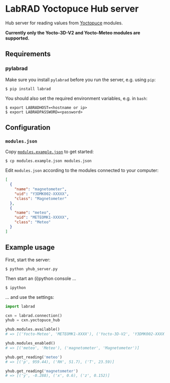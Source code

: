 # LabRAD Yoctopuce Hub server

Hub server for reading values from [Yoctopuce](http://www.yoctopuce.com/) modules.

**Currently only the Yocto-3D-V2 and Yocto-Meteo modules are
supported.**

## Requirements

### pylabrad

Make sure you install `pylabrad` before you run the server, e.g. using `pip`:

```shell
$ pip install labrad
```

You should also set the required environment variables, e.g. in `bash`:

```shell
$ export LABRADHOST=<hostname or ip>
$ export LABRADPASSWORD=<password>
```

## Configuration

### `modules.json`

Copy [`modules.example.json`](modules.example.json) to get started:

```shell
$ cp modules.example.json modules.json
```

Edit `modules.json` according to the modules connected to your computer:

```json
[
  {
    "name": "magnetometer",
    "uid": "Y3DMK002-XXXXX",
    "class": "Magnetometer"
  },
  {
    "name": "meteo",
    "uid": "METEOMK1-XXXXX",
    "class": "Meteo"
  }
]
```

## Example usage

First, start the server:

```shell
$ python yhub_server.py
```

Then start an (i)python console ...

```shell
$ ipython
```

... and use the settings:

```python
import labrad

cxn = labrad.connection()
yhub = cxn.yoctopuce_hub

yhub.modules.available()
# => [('Yocto-Meteo', 'METEOMK1-XXXX'), ('Yocto-3D-V2', 'Y3DMK002-XXXX')]

yhub.modules_enabled()
# => [('meteo', 'Meteo'), ('magnetometer', 'Magnetometer')]

yhub.get_reading('meteo')
# => [('p', 959.44), ('RH', 51.7), ('T', 23.59)]

yhub.get_reading('magnetometer')
# => [('y', -0.288), ('x', 0.6), ('z', 0.152)]
```
